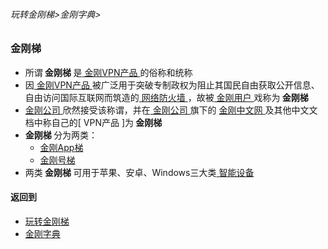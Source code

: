 ###### 玩转金刚梯>金刚字典>

### 金刚梯

- 所谓<strong> 金刚梯 </strong>是[ 金刚VPN产品 ](https://github.com/a2zitpro/web/blob/master/LadderFree/kkDictionary/KKProducts.md)的俗称和统称
- 因[ 金刚VPN产品 ](https://github.com/a2zitpro/web/blob/master/LadderFree/kkDictionary/KKProducts.md)被广泛用于突破专制政权为阻止其国民自由获取公开信息、自由访问国际互联网而筑造的[ 网络防火墙 ](https://github.com/a2zitpro/web/blob/master/LadderFree/kkDictionary/FireWall.md)，故被[ 金刚用户 ](https://github.com/a2zitpro/web/blob/master/LadderFree/kkDictionary/KKUser.md)戏称为<strong> 金刚梯 </strong>
- [ 金刚公司 ](https://github.com/a2zitpro/web/blob/master/LadderFree/kkDictionary/atozitpro.md)欣然接受该称谓，并在[ 金刚公司 ](https://github.com/a2zitpro/web/blob/master/LadderFree/kkDictionary/atozitpro.md)旗下的 [ 金刚中文网 ](https://github.com/a2zitpro/web/blob/master/LadderFree/kkDictionary/KKSiteZh.md)及其他中文文档中称自己的[ VPN产品 ]为<strong> 金刚梯 </strong>
- <strong> 金刚梯 </strong>分为两类：
  - [金刚App梯 ](https://github.com/a2zitpro/web/blob/master/LadderFree/kkDictionary/KKLadderAPP.md)
  - [金刚号梯 ](https://github.com/a2zitpro/web/blob/master/LadderFree/kkDictionary/KKLadderKKID.md)
- 两类<strong> 金刚梯 </strong>可用于苹果、安卓、Windows三大类[ 智能设备 ]()


#### 返回到
- [玩转金刚梯](https://github.com/a2zitpro/web/blob/master/LadderFree/main.md)
- [金刚字典](https://github.com/a2zitpro/web/blob/master/LadderFree/kkDictionary/KKDictionary.md)
